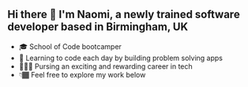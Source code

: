 ## Hi there 👋 I'm Naomi, a newly trained software developer based in Birmingham, UK 

- 🎓 School of Code bootcamper 
- 🧠 Learning to code each day by building problem solving apps 
- 👩🏾‍💻 Pursing an exciting and rewarding career in tech
- 👇🏾 Feel free to explore my work below 
